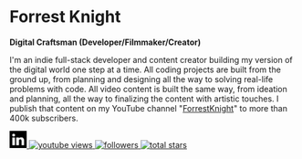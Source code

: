 # Forrest Knight

**Digital Craftsman (Developer/Filmmaker/Creator)**

I'm an indie full-stack developer and content creator building my version of the digital world one step at a time. All coding projects are built from the ground up, from planning and designing all the way to solving real-life problems with code. All video content is built the same way, from ideation and planning, all the way to finalizing the content with artistic touches. I publish that content on my YouTube channel "[ForrestKnight](https://www.youtube.com/c/fknight?sub_confirmation=1)" to more than 400k subscribers.

<p align="left">
  <a href="https://[www.linkedin.com/in/your-profile-url](https://www.linkedin.com/in/rafael-franklin-de-alencar-corrêa-a777a7203/)" target="_blank" rel="noopener noreferrer">
  <img src="LinkedinLogo.png" alt="LinkedIn" title="Visit my LinkedIn profile" width="30" height="30">
  </a>
  <a href="https://www.youtube.com/c/fknight">
    <img alt="youtube views" title="YouTube views" src="https://custom-icon-badges.demolab.com/youtube/channel/views/UC2WHjPDvbE60328n17ZGcfg?color=%231A0DAB&logo=eye&logoColor=white&style=for-the-badge&labelColor=%2379600"/>
  </a>
  <a href="https://github.com/ForrestKnight?tab=followers">
    <img alt="followers" title="Follow me on GitHub" src="https://custom-icon-badges.demolab.com/github/followers/ForrestKnight?color=236AD3&labelColor=1155BA&style=for-the-badge&logo=person-add&logoColor=white"/>
  </a>
  <a href="https://github.com/ForrestKnight?tab=repositories&sort=stargazers">
    <img alt="total stars" title="Total stars on GitHub" src="https://custom-icon-badges.demolab.com/github/stars/ForrestKnight?color=55960C&style=for-the-badge&labelColor=488207&logo=star"/>
  </a>
</p>

